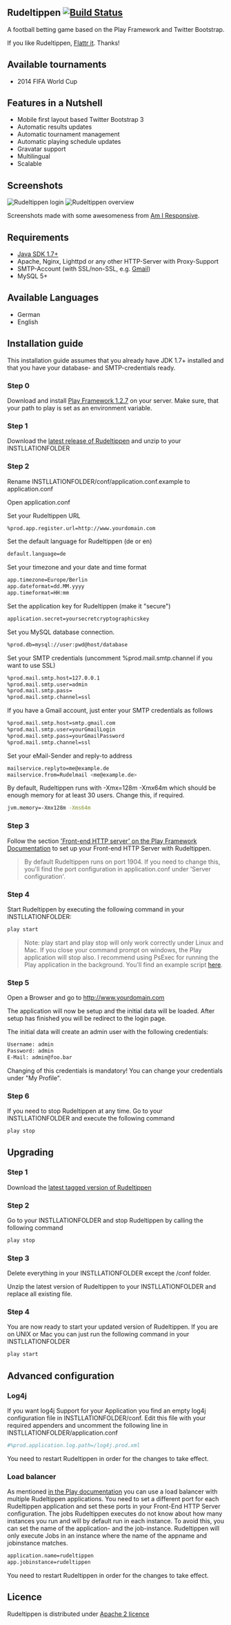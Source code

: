 Rudeltippen [![Build Status](https://secure.travis-ci.org/svenkubiak/Rudeltippen.png?branch=master)](http://travis-ci.org/svenkubiak/Rudeltippen)
------------------

A football betting game based on the Play Framework and Twitter Bootstrap.

If you like Rudeltippen, [Flattr it][5]. Thanks!

Available tournaments
------------------
- 2014 FIFA World Cup

Features in a Nutshell
------------------
- Mobile first layout based Twitter Bootstrap 3
- Automatic results updates
- Automatic tournament management
- Automatic playing schedule updates
- Gravatar support
- Multilingual
- Scalable

Screenshots
------------------
![Rudeltippen login](https://raw.github.com/svenkubiak/Rudeltippen/2.2.0/assets/rudelscreen.png)
![Rudeltippen overview](https://raw.github.com/svenkubiak/Rudeltippen/2.2.0/assets/rudelscreen-2.png)

Screenshots made with some awesomeness from [Am I Responsive][2].

Requirements
------------------

- [Java SDK 1.7+][1]
- Apache, Nginx, Lighttpd or any other HTTP-Server with Proxy-Support
- SMTP-Account (with SSL/non-SSL, e.g. [Gmail][12])
- MySQL 5+

Available Languages
------------------

- German
- English


Installation guide
------------------

This installation guide assumes that you already have JDK 1.7+ installed and that you have your database- and SMTP-credentials ready.

### Step 0

Download and install [Play Framework 1.2.7][17] on your server. Make sure, that your path to play is set as an environment variable.

### Step 1

Download the [latest release of Rudeltippen][14] and unzip to your INSTLLATIONFOLDER

### Step 2

Rename INSTLLATIONFOLDER/conf/application.conf.example to application.conf

Open application.conf

Set your Rudeltippen URL

```bash
%prod.app.register.url=http://www.yourdomain.com
```

Set the default language for Rudeltippen (de or en)

```bash
default.language=de
```

Set your timezone and your date and time format
```bash
app.timezone=Europe/Berlin
app.dateformat=dd.MM.yyyy
app.timeformat=HH:mm
```

Set the application key for Rudeltippen (make it "secure")

```bash
application.secret=yoursecretcryptographicskey
```

Set you MySQL database connection.

```bash
%prod.db=mysql://user:pwd@host/database
```

Set your SMTP credentials (uncomment %prod.mail.smtp.channel if you want to use SSL)

```bash
%prod.mail.smtp.host=127.0.0.1
%prod.mail.smtp.user=admin
%prod.mail.smtp.pass=
%prod.mail.smtp.channel=ssl
```

If you have a Gmail account, just enter your SMTP credentials as follows

```bash
%prod.mail.smtp.host=smtp.gmail.com
%prod.mail.smtp.user=yourGmailLogin
%prod.mail.smtp.pass=yourGmailPassword
%prod.mail.smtp.channel=ssl
```

Set your eMail-Sender and reply-to address

```bash
mailservice.replyto=me@example.de
mailservice.from=Rudelmail <me@example.de>
```

By default, Rudeltippen runs with -Xmx=128m -Xmx64m which should be enough memory for at least 30 users. Change this, if required.

```bash
jvm.memory=-Xmx128m -Xms64m
```

### Step 3

Follow the section ['Front-end HTTP server' on the Play Framework Documentation][9] to set up your Front-end HTTP Server with Rudeltippen.

> By default Rudeltippen runs on port 1904. If you need to change this, you'll find the port configuration in application.conf under 'Server configuration'.

### Step 4

Start Rudeltippen by executing the following command in your INSTLLATIONFOLDER:

```bash
play start
```

> Note: play start and play stop will only work correctly under Linux and Mac. If you close your command prompt on windows, the Play application will stop also. I recommend using PsExec for running the Play application in the background. You'll find an example script [here][18].

### Step 5

Open a Browser and go to http://www.yourdomain.com

The application will now be setup and the initial data will be loaded. After setup has finished you will be redirect to the login page.

The initial data will create an admin user with the following credentials:

```bash
Username: admin
Password: admin
E-Mail: admin@foo.bar
```

Changing of this credentials is mandatory! You can change your credentials under "My Profile".

### Step 6

If you need to stop Rudeltippen at any time. Go to your INSTLLATIONFOLDER and execute the following command

```bash
play stop
```

Upgrading
------------------

### Step 1

Download the [latest tagged version of Rudeltippen][14]

### Step 2

Go to your INSTLLATIONFOLDER and stop Rudeltippen by calling the following command

```bash
play stop
```

### Step 3

Delete everything in your INSTLLATIONFOLDER except the /conf folder.

Unzip the latest version of Rudeltippen to your INSTLLATIONFOLDER and replace all existing file.

### Step 4

You are now ready to start your updated version of Rudeltippen. If you are on UNIX or Mac you can just run the following command in your INSTLLATIONFOLDER

```bash
play start
```

Advanced configuration
------------------

### Log4j

If you want log4j Support for your Application you find an empty log4j configuration file in INSTLLATIONFOLDER/conf. Edit this file with your required appenders and uncomment the following line in INSTLLATIONFOLDER/application.conf

```bash
#%prod.application.log.path=/log4j.prod.xml
```

You need to restart Rudeltippen in order for the changes to take effect.

### Load balancer

As mentioned [in the Play documentation][9] you can use a load balancer with multiple Rudeltippen applications. You need to set a different port for each Rudeltippen application and set these ports in your Front-End HTTP Server configuration.
The jobs Rudeltippen executes do not know about how many instances you run and will by default run in each instance. To avoid this, you can set the name of the application- and the job-instance. Rudeltippen will only execute Jobs in an instance where the name of the appname and jobinstance matches.

```bash
application.name=rudeltippen
app.jobinstance=rudeltippen
```

You need to restart Rudeltippen in order for the changes to take effect.

Licence
------------------

Rudeltippen is distributed under [Apache 2 licence][11]

[1]: http://www.oracle.com/technetwork/java/javase/downloads/index.html
[2]: http://ami.responsivedesign.is
[5]: https://flattr.com/thing/1628177/Rudeltippen
[9]: http://www.playframework.com/documentation/1.2.7/production
[11]: http://www.apache.org/licenses/LICENSE-2.0.html
[12]: http://mail.google.com/
[14]: https://github.com/svenkubiak/Rudeltippen/tags
[17]: http://www.playframework.com/documentation/1.2.7/install
[18]: http://pastebin.com/Aqby1atw 